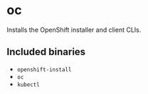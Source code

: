 # oc

Installs the OpenShift installer and client CLIs.

## Included binaries

- `openshift-install`
- `oc`
- `kubectl`
